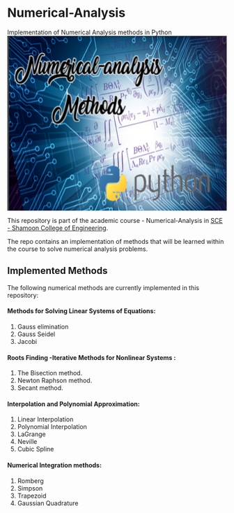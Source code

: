 # Numerical-Analysis
Implementation of Numerical Analysis methods in Python
<img src="Photos/numerical analysis.jpg" align="center" alt="logo" width="600" height="400">

This repository is part of the academic course - Numerical-Analysis in [SCE - Shamoon College of Engineering](https://sce.ac.il).

The repo contains an implementation of methods that will be learned within the course to solve numerical analysis problems.

## Implemented Methods
The following numerical methods are currently implemented in this repository:

#### Methods for Solving Linear Systems of Equations:
1. Gauss elimination
2. Gauss Seidel
3. Jacobi
   
#### Roots Finding -Iterative Methods for Nonlinear Systems :
1. The Bisection method.
2. Newton Raphson method.
3. Secant method.

#### Interpolation and Polynomial Approximation:
1. Linear Interpolation
2. Polynomial Interpolation
3. LaGrange
4. Neville
5. Cubic Spline

#### Numerical Integration methods:
1. Romberg
2. Simpson
3. Trapezoid
4. Gaussian Quadrature
